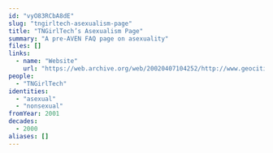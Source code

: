 ```yaml
---
id: "vyO83RCbA8dE"
slug: "tngirltech-asexualism-page"
title: "TNGirlTech’s Asexualism Page"
summary: "A pre-AVEN FAQ page on asexuality"
files: []
links:
  - name: "Website"
    url: "https://web.archive.org/web/20020407104252/http://www.geocities.com/tngirltech/asexual.htm"
people:
  - "TNGirlTech"
identities:
  - "asexual"
  - "nonsexual"
fromYear: 2001
decades:
  - 2000
aliases: []
---
```


